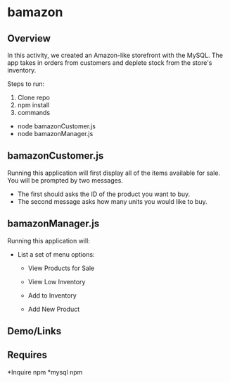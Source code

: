 # bamazon

## Overview

In this activity, we created an Amazon-like storefront with the MySQL. The app takes in orders from customers and deplete stock from the store's inventory. 

Steps to run:
1) Clone repo 
2) npm install 
3) commands 
* node bamazonCustomer.js
* node bamazonManager.js

## bamazonCustomer.js
Running this application will first display all of the items available for sale.
You will be prompted by two messages.

   * The first should asks the ID of the product you want to buy.
   * The second message asks how many units you would like to buy.

## bamazonManager.js
Running this application will:

  * List a set of menu options:

    * View Products for Sale
    
    * View Low Inventory
    
    * Add to Inventory
    
    * Add New Product

## Demo/Links

## Requires

*Inquire npm 
*mysql npm
